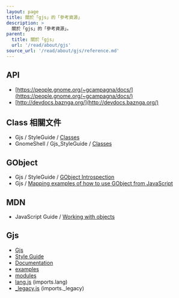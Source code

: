 ```yaml
---
layout: page
title: 關於「gjs」的「參考資源」
description: >
  關於「gjs」的「參考資源」。
parent:
  title: 關於「gjs」
  url: '/read/about/gjs'
source_url: '/read/about/gjs/reference.md'
---
```



## API

* [https://people.gnome.org/~gcampagna/docs/](https://people.gnome.org/~gcampagna/docs/)
* [http://devdocs.baznga.org/](http://devdocs.baznga.org/)

## Class 相關文件

* Gjs / StyleGuide / [Classes](https://wiki.gnome.org/Projects/Gjs/StyleGuide#Classes)
* GnomeShell / Gjs_StyleGuide / [Classes](https://wiki.gnome.org/Projects/GnomeShell/Gjs_StyleGuide#Classes)

## GObject

* Gjs / StyleGuide / [GObject Introspection](https://wiki.gnome.org/Projects/Gjs/StyleGuide#GObject_Introspection)
* Gjs / [Mapping examples of how to use GObject from JavaScript](https://wiki.gnome.org/Projects/Gjs/Mapping)

## MDN

* JavaScript Guide / [Working with objects](https://developer.mozilla.org/en-US/docs/Web/JavaScript/Guide/Working_with_Objects)

## Gjs

* [Gjs](https://wiki.gnome.org/Projects/Gjs)
* [Style Guide](https://wiki.gnome.org/Projects/Gjs/StyleGuide)
* [Documentation](https://wiki.gnome.org/Projects/Gjs/Documentation)
* [examples](https://github.com/GNOME/gjs/tree/master/examples)
* [modules](https://github.com/GNOME/gjs/tree/master/modules)
* [lang.js](https://github.com/GNOME/gjs/blob/master/modules/lang.js) (imports.lang)
* [_legacy.js](https://github.com/GNOME/gjs/blob/master/modules/_legacy.js) (imports._legacy)
